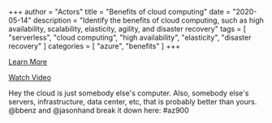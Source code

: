 +++
author = "Actors"
title = "Benefits of cloud computing"
date = "2020-05-14"
description = "Identify the benefits of cloud computing, such as high availability, scalability, elasticity, agility, and disaster recovery"
tags = [
    "serverless",
    "cloud computing",
    "high availability",
    "elasticity",
    "disaster recovery"
]
categories = [
    "azure",
    "benefits"
]
+++

[Learn More](https://docs.microsoft.com/learn/modules/principles-cloud-computing/3-benefits-of-cloud-computing?WT.mc_id=snackable-social-cxa)

[Watch Video](https://twitter.com/i/status/1258097119958724608)

Hey the cloud is just somebody else's computer. Also, somebody else's servers, infrastructure, data center, etc, that is probably better than yours. @bbenz and @jasonhand break it down here: #az900